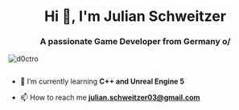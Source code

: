 <h1 align="center">Hi 👋, I'm Julian Schweitzer</h1>
<h3 align="center">A passionate Game Developer from Germany o/</h3>

<p align="left"> <img src="https://komarev.com/ghpvc/?username=d0ctro&label=Profile%20views&color=0e75b6&style=flat" alt="d0ctro" /> </p>

<p align="left"> <a href="https://twitter.com/" target="blank"><img src="https://img.shields.io/twitter/follow/?logo=twitter&style=for-the-badge" alt="" /></a> </p>

- 🌱 I’m currently learning **C++ and Unreal Engine 5**

- 📫 How to reach me **julian.schweitzer03@gmail.com**
